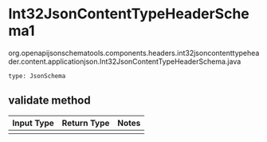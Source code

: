 # Int32JsonContentTypeHeaderSchema1
org.openapijsonschematools.components.headers.int32jsoncontenttypeheader.content.applicationjson.Int32JsonContentTypeHeaderSchema.java
```
type: JsonSchema
```

## validate method
Input Type | Return Type | Notes
------------ | ------------- | -------------
 |  |
